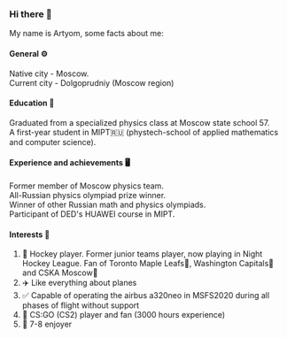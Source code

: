 ### Hi there 👋
My name is Artyom, some facts about me:  

#### General ⚙️
Native city - Moscow.  
Current city - Dolgoprudniy (Moscow region)
#### Education 📖
Graduated from a specialized physics class at Moscow state school 57.  
A first-year student in MIPT🇷🇺 (phystech-school of applied mathematics and computer science). 
#### Experience and achievements 🖥️
Former member of Moscow physics team.  
All-Russian physics olympiad prize winner.  
Winner of other Russian math and physics olympiads.  
Participant of DED's HUAWEI course in MIPT.  
#### Interests 💬
1) 🏒 Hockey player. Former junior teams player, now playing in Night Hockey League. Fan of Toronto Maple Leafs🍁, Washington Capitals🦅 and CSKA Moscow🐴  
2) ✈️ Like everything about planes  
3) ✅ Сapable of operating the airbus a320neo in MSFS2020 during all phases of flight without support  
4) 🔫 CS:GO (CS2) player and fan (3000 hours experience)  
5) 💪 7-8 enjoyer

